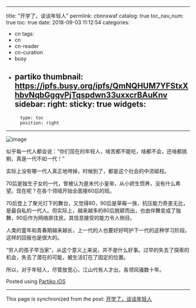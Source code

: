 
---
title: "开学了，谈谈年轻人"
permlink: cbnnxwaf
catalog: true
toc_nav_num: true
toc: true
date: 2018-09-03 11:12:54
categories:
- cn
tags:
- cn
- cn-reader
- cn-curation
- busy
- partiko
thumbnail: https://ipfs.busy.org/ipfs/QmNQHUM7YFStxXhbvNqbGgqvPjTqspdwn33uxxcrBAuKnv
sidebar:
    right:
        sticky: true
widgets:
    -
        type: toc
        position: right
---


![image](https://ipfs.busy.org/ipfs/QmNQHUM7YFStxXhbvNqbGgqvPjTqspdwn33uxxcrBAuKnv)

似乎每一代人都会说：”你们现在的年轻人，啥苦都不能吃，啥都不会，还啥都挑剔，真是一代不如一代！”

实际上没有哪一代人真正地垮掉，时候到了，都是这个社会的中流砥柱。

70后是独生子女的一代，曾被认为是末代小皇帝，从小娇生惯养，没有什么希望。现在呢？在各个领域开始全面接60后的班。

70后登上了聚光灯下的舞台，又觉得80，90后是草莓一族，抗压能力奇差无比，是最自私的一代人。但实际上，越来越多的80后脱颖而出，也由伴舞变成了独舞，90后作为网络原住民，其信息接受的能力令人侧目。

人类的童年和青春期越来越长，上一代的人也要好好呵护下一代的这种学习阶段。这样的回报也是很大的。

“穷人的孩子早当家”，从这个意义上来说，并不是什么好事。过早的失去了探索的机会，失去了潜在的可能，被生活钉在了固定的位置。

所以，对于年轻人，尽管放宽心，江山代有人才出，各领风骚数十年。

Posted using [Partiko iOS](https://steemit.com/@partiko-ios)

- - -

This page is synchronized from the post: [开学了，谈谈年轻人](https://steemit.com/@julian2013/cbnnxwaf)
